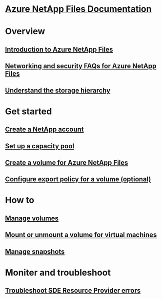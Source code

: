 # [Azure NetApp Files Documentation](index.md)

# Overview
## [Introduction to Azure NetApp Files](azure-netapp-files-introduction.md)
## [Networking and security FAQs for Azure NetApp Files](azure-netapp-files-faq-for-networking-security.md)
## [Understand the storage hierarchy](azure-netapp-files-understand-storage-hierarchy.md)

# Get started
## [Create a NetApp account](azure-netapp-files-create-netapp-account.md)
## [Set up a capacity pool](azure-netapp-files-set-up-capacity-pool.md)
## [Create a volume for Azure NetApp Files](azure-netapp-files-create-volumes.md)
## [Configure export policy for a volume (optional)](azure-netapp-files-configure-export-policy.md)

# How to
## [Manage volumes](azure-netapp-files-manage-volumes.md)
## [Mount or unmount a volume for virtual machines](azure-netapp-files-mount-unmount-volumes-for-virtual-machines.md)
## [Manage snapshots](azure-netapp-files-manage-snapshots.md)

# Moniter and troubleshoot
## [Troubleshoot SDE Resource Provider errors](azure-netapp-files-troubleshoot-sde-resource-provider-errors.md)
